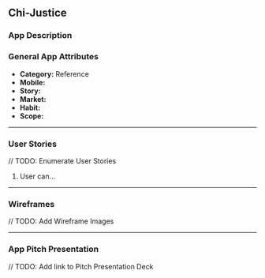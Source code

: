 ## Chi-Justice

### App Description

### General App Attributes
- **Category:** Reference
- **Mobile:** 
- **Story:** 
- **Market:** 
- **Habit:** 
- **Scope:** 
---

### User Stories
// TODO: Enumerate User Stories
1. User can...

---

### Wireframes
// TODO: Add Wireframe Images

---

### App Pitch Presentation
// TODO: Add link to Pitch Presentation Deck
